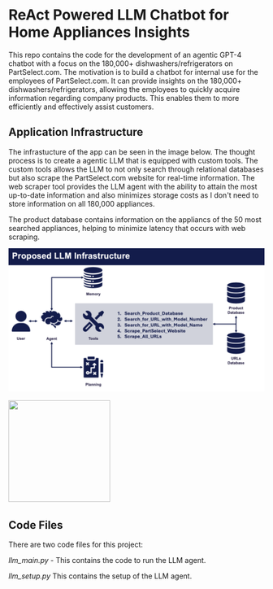# ReAct Powered LLM Chatbot for Home Appliances Insights
This repo contains the code for the development of an agentic GPT-4 chatbot with a focus on the 180,000+ dishwashers/refrigerators on PartSelect.com. The motivation is to build a chatbot for internal use for the employees of PartSelect.com. It can provide insights on the 180,000+ dishwashers/refrigerators, allowing the employees to quickly acquire information regarding company products. This enables them to more efficiently and effectively assist customers.

## Application Infrastructure
The infrastucture of the app can be seen in the image below. The thought process is to create a agentic LLM that is equipped with custom tools. The custom tools allows the LLM to not only search through relational databases but also scrape the PartSelect.com website for real-time information. The web scraper tool provides the LLM agent with the ability to attain the most up-to-date information and also minimizes storage costs as I don't need to store information on all 180,000 appliances.

The product database contains information on the appliancs of the 50 most searched appliances, helping to minimize latency that occurs with web scraping.

![Application Infastructure Diagram](images/application_infrastructure.png)

<img src="https://github.com/leoichen/ReAct-Powered-LLM-Chatbot-for-Home-Appliances-Insights/images/application_infrastructure.png" width="200" height="200" />


## Code Files
There are two code files for this project:

_llm_main.py_ - This contains the code to run the LLM agent.

_llm_setup.py_ This contains the setup of the LLM agent.
